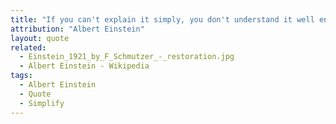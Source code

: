 ```yaml
---
title: "If you can't explain it simply, you don't understand it well enough."
attribution: "Albert Einstein"
layout: quote
related:
  - Einstein_1921_by_F_Schmutzer_-_restoration.jpg
  - Albert Einstein - Wikipedia
tags:
  - Albert Einstein
  - Quote
  - Simplify
---
```

